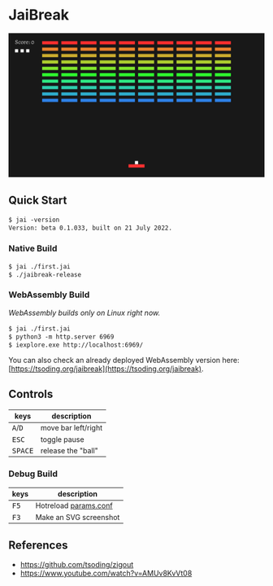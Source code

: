 # JaiBreak

[![thumbnail](./img/thumbnail.png)](https://tsoding.org/jaibreak)

## Quick Start

```console
$ jai -version
Version: beta 0.1.033, built on 21 July 2022.
```

### Native Build

```console
$ jai ./first.jai
$ ./jaibreak-release
```

### WebAssembly Build

*WebAssembly builds only on Linux right now.*

```console
$ jai ./first.jai
$ python3 -m http.server 6969
$ iexplore.exe http://localhost:6969/
```

You can also check an already deployed WebAssembly version here: [https://tsoding.org/jaibreak](https://tsoding.org/jaibreak).

## Controls

|keys|description|
|---|---|
|<kbd>A</kbd>/<kbd>D</kbd>|move bar left/right|
|<kbd>ESC</kbd>|toggle pause|
|<kbd>SPACE</kbd>|release the "ball"|

### Debug Build

|keys|description|
|---|---|
|<kbd>F5</kbd>|Hotreload [params.conf](params.conf)|
|<kbd>F3</kbd>|Make an SVG screenshot|

## References

- https://github.com/tsoding/zigout
- https://www.youtube.com/watch?v=AMUv8KvVt08
